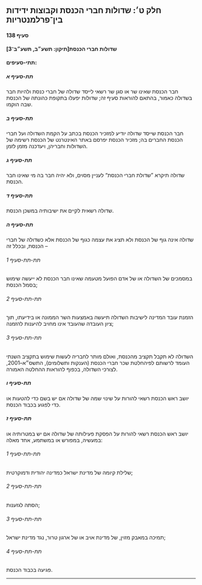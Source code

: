 ## חלק ט׳: שדולות חברי הכנסת וקבוצות ידידות בין־פרלמנטריות

#### סעיף 138

**שדולות חברי הכנסת[תיקון: תשע״ב, תשע״ב־3]**



#### תתי-סעיפים:

##### תת-סעיף א

חבר הכנסת 
שאינו שר או סגן שר רשאי לייסד שדולה של חברי כנסת ולהיות חבר בשדולה 
כאמור, בהתאם להוראות סעיף זה; שדולות יפעלו בתקופת כהונתה של הכנסת שבה 
הוקמו.

##### תת-סעיף ב

חבר הכנסת 
שייסד שדולה יודיע למזכיר הכנסת בכתב על הקמת השדולה ועל חברי הכנסת החברים
 בה; מזכיר הכנסת יפרסם באתר האינטרנט של הכנסת רשימה של השדולות וחבריהן, 
ויעדכנה מזמן לזמן.

##### תת-סעיף ג

שדולה תיקרא ”שדולת חברי הכנסת“ לעניין מסוים, ולא יהיה חבר בה מי שאינו חבר הכנסת.

##### תת-סעיף ד

שדולה רשאית לקיים את ישיבותיה במשכן הכנסת.

##### תת-סעיף ה

שדולה אינה גוף של הכנסת ולא תציג את עצמה כגוף של הכנסת אלא כשדולה של חברי הכנסת, ובכלל זה –

###### תת-תת-סעיף 1

במסמכים של השדולה או של אדם הפועל מטעמה שאינו חבר הכנסת לא ייעשה שימוש בסמל הכנסת;

###### תת-תת-סעיף 2

הזמנת עובד המדינה לישיבות השדולה תיעשה באמצעות השר הממונה או בידיעתו, תוך ציון העובדה שהעובד אינו מחויב להיענות להזמנה;

###### תת-תת-סעיף 3

השדולה לא תקבל תקציב מהכנסת, ואולם מותר לחבריה לעשות שימוש בתקציב השנתי העומד לרשותם לפיהחלטת שכר חברי הכנסת (הענקות ותשלומים), התשס״א–2001, לצורכי השדולה, בכפוף להוראות ההחלטה האמורה.

##### תת-סעיף ו

יושב ראש הכנסת רשאי להורות על שינוי שמה של שדולה אם יש בשם כדי להטעות או כדי לפגוע בכבוד הכנסת.

##### תת-סעיף ז

יושב ראש הכנסת רשאי להורות על הפסקת פעילותה של שדולה אם יש במטרותיה או במעשיה, במפורש או במשתמע, אחד מאלה:

###### תת-תת-סעיף 1

שלילת קיומה של מדינת ישראל כמדינה יהודית ודמוקרטית;

###### תת-תת-סעיף 2

הסתה לגזענות;

###### תת-תת-סעיף 3

תמיכה במאבק מזוין, של מדינת אויב או של ארגון טרור, נגד מדינת ישראל;

###### תת-תת-סעיף 4

פגיעה בכבוד הכנסת.

----

